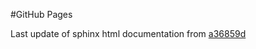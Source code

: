 #GitHub Pages

Last update of sphinx html documentation from [a36859d](https://github.com/blebon/directChillFoam/tree/a36859dbd12dcf359eee50f9f655ffa765fdc0f6)
